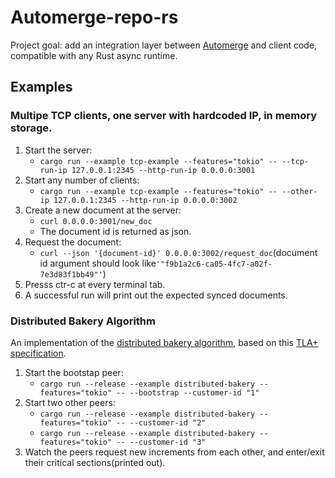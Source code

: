 # Automerge-repo-rs

Project goal: add an integration layer between [Automerge](https://github.com/automerge/automerge) and client code, compatible with any Rust async runtime.

## Examples 

### Multipe TCP clients, one server with hardcoded IP, in memory storage.

1. Start the server:
   - `cargo run --example tcp-example --features="tokio" -- --tcp-run-ip 127.0.0.1:2345 --http-run-ip 0.0.0.0:3001`
2. Start any number of clients:
   - `cargo run --example tcp-example --features="tokio" -- --other-ip 127.0.0.1:2345 --http-run-ip 0.0.0.0:3002`
3. Create a new document at the server:
   - `curl 0.0.0.0:3001/new_doc`
   - The document id is returned as json.
4. Request the document:
   - `curl --json '{document-id}' 0.0.0.0:3002/request_doc`(document id argument should look like`'"f9b1a2c6-ca05-4fc7-a02f-7e3d83f1bb49"'`)
5. Presss ctr-c at every terminal tab.
6. A successful run will print out the expected synced documents. 

### Distributed Bakery Algorithm

An implementation of the [distributed bakery algorithm](https://lamport.azurewebsites.net/pubs/bakery/dbakery-complete.pdf), 
based on this [TLA+ specification](https://gist.github.com/gterzian/d9898f3206fedb921d916399d287780f).

1. Start the bootstap peer:
   - `cargo run --release --example distributed-bakery --features="tokio" -- --bootstrap --customer-id "1"`
2. Start two other peers:
   - `cargo run --release --example distributed-bakery --features="tokio" -- --customer-id "2"`
   - `cargo run --release --example distributed-bakery --features="tokio" -- --customer-id "3"`
3. Watch the peers request new increments from each other, and enter/exit their critical sections(printed out).

